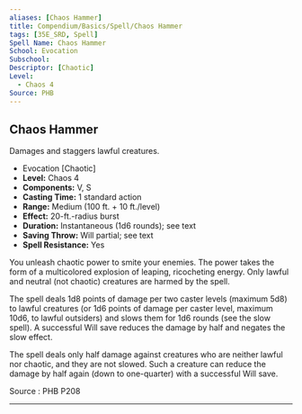 ```yaml
---
aliases: [Chaos Hammer]
title: Compendium/Basics/Spell/Chaos Hammer
tags: [35E_SRD, Spell]
Spell Name: Chaos Hammer
School: Evocation
Subschool: 
Descriptor: [Chaotic]
Level:
  - Chaos 4
Source: PHB
---
```



## Chaos Hammer

Damages and staggers lawful creatures.

*   Evocation [Chaotic]
*   **Level:** Chaos 4
*   **Components:** V, S
*   **Casting Time:** 1 standard action
*   **Range:** Medium (100 ft. + 10 ft./level)
*   **Effect:** 20-ft.-radius burst
*   **Duration:** Instantaneous (1d6 rounds); see text
*   **Saving Throw:** Will partial; see text
*   **Spell Resistance:** Yes

<p>You unleash chaotic power to smite your enemies. The power takes the form of a multicolored explosion of leaping, ricocheting energy. Only lawful and neutral (not chaotic) creatures are harmed by the spell.</p><p>The spell deals 1d8 points of damage per two caster levels (maximum 5d8) to lawful creatures (or 1d6 points of damage per caster level, maximum 10d6, to lawful outsiders) and slows them for 1d6 rounds (see the slow spell). A successful Will save reduces the damage by half and negates the slow effect.</p><p>The spell deals only half damage against creatures who are neither lawful nor chaotic, and they are not slowed. Such a creature can reduce the damage by half again (down to one-quarter) with a successful Will save.</p>

Source : PHB P208

---
